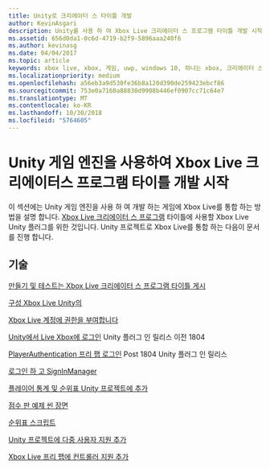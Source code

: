 ```yaml
---
title: Unity로 크리에이터 스 타이틀 개발
author: KevinAsgari
description: Unity를 사용 하 여 Xbox Live 크리에이터 스 프로그램 타이틀 개발 시작
ms.assetid: 656d0da1-0c6d-4719-b2f9-5896aaa240f6
ms.author: kevinasg
ms.date: 04/04/2017
ms.topic: article
keywords: xbox live, xbox, 게임, uwp, windows 10, 하나는 xbox, 크리에이터 스
ms.localizationpriority: medium
ms.openlocfilehash: a56eb3a9d530fe36b8a120d390de259423ebcf86
ms.sourcegitcommit: 753e0a7160a88830d9908b446ef0907cc71c64e7
ms.translationtype: MT
ms.contentlocale: ko-KR
ms.lasthandoff: 10/30/2018
ms.locfileid: "5764605"
---
```

# <a name="get-started-developing-an-xbox-live-creators-program-title-with-the-unity-game-engine"></a>Unity 게임 엔진을 사용하여 Xbox Live 크리에이터스 프로그램 타이틀 개발 시작

이 섹션에는 Unity 게임 엔진을 사용 하 여 개발 하는 게임에 Xbox Live를 통합 하는 방법을 설명 합니다. [Xbox Live 크리에이터 스 프로그램](../developer-program-overview.md#xbox-live-creators-program) 타이틀에 사용할 Xbox Live Unity 플러그를 위한 것입니다. Unity 프로젝트로 Xbox Live를 통합 하는 다음이 문서를 진행 합니다.

## <a name="knowledge"></a>기술

[만들기 및 테스트는 Xbox Live 크리에이터 스 프로그램 타이틀 게시](create-and-test-a-new-creators-title.md)

[구성 Xbox Live Unity의](configure-xbox-live-in-unity.md)

[Xbox Live 계정에 권한을 부여합니다](authorize-xbox-live-accounts.md)

[Unity에서 Live Xbox에 로그인](unity-prefabs-and-sign-in.md) Unity 플러그 인 릴리스 이전 1804

[PlayerAuthentication 프리 팹 로그인](playerauthentication-prefab-sign-in.md)  Post 1804 Unity 플러그 인 릴리스

[로그인 하 고 SignInManager](sign-in-manager.md)

[플레이어 통계 및 순위표 Unity 프로젝트에 추가](add-stats-and-leaderboards-in-unity.md)

[점수 판 예제 씬 장면](setup-leaderboard-example-scene.md)

[순위표 스크립트](unity-leaderboard-from-scratch.md)

[Unity 프로젝트에 다중 사용자 지원 추가](add-multi-user-support.md)

[Xbox Live 프리 팹에 컨트롤러 지원 추가](add-controller-support-to-xbox-live-prefabs.md)
